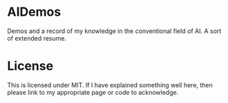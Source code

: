 # AIDemos
Demos and a record of my knowledge in the conventional field of AI. A sort of extended resume.

# License
This is licensed under MIT. If I have explained something well here, then please link to my appropriate page or code to acknowledge.
